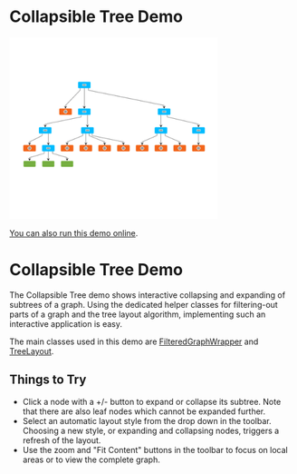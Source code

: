 # Collapsible Tree Demo

<img src="../../resources/image/collapsibletree.png" alt="demo-thumbnail" height="320"/>

[You can also run this demo online](https://live.yworks.com/demos/complete/collapse/index.html).

# Collapsible Tree Demo

The Collapsible Tree demo shows interactive collapsing and expanding of subtrees of a graph. Using the dedicated helper classes for filtering-out parts of a graph and the tree layout algorithm, implementing such an interactive application is easy.

The main classes used in this demo are [FilteredGraphWrapper](https://docs.yworks.com/yfileshtml/#/api/FilteredGraphWrapper) and [TreeLayout](https://docs.yworks.com/yfileshtml/#/api/TreeLayout).

## Things to Try

- Click a node with a +/- button to expand or collapse its subtree. Note that there are also leaf nodes which cannot be expanded further.
- Select an automatic layout style from the drop down in the toolbar. Choosing a new style, or expanding and collapsing nodes, triggers a refresh of the layout.
- Use the zoom and "Fit Content" buttons in the toolbar to focus on local areas or to view the complete graph.
